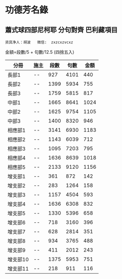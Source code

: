 # 功德芳名錄
## 蕭式球四部尼柯耶 分句對齊 巴利藏項目 

    资具净人：胡波   微信:  zxzcxzvcxz
金額=段數/5 + 句數/12.5 (四捨五入)

| 分冊  | 施主 | 段數 | 句數 | 金額 | 
| -- | -- | -- | -- | -- |
| 長部1  | --| 927 | 4101 | 440 |
| 長部2  | -- | 1399 | 5934 | 755 |
| 長部3  | -- | 1759 | 5815 | 817 |
| 中部1  | -- | 1665 | 8641 | 1024 |
| 中部2  | -- | 1625 | 9754 | 1105 |
| 中部3  | -- | 1400 | 8320 | 946 |
| 相應部1  | -- | 3141 | 6930 | 1183 |
| 相應部2  | -- | 1143 | 6039 | 712 |
| 相應部3  | -- | 1095 | 7203 | 795 |
| 相應部4  | -- | 1636 | 8639 | 1018 |
| 相應部5  | -- | 2133 | 9120 | 1156 |
| 增支部1  | -- | 361 | 872 | 142 |
| 增支部2  | -- | 283 | 1264 | 158 |
| 增支部3  | -- | 1157 | 4504 | 593 |
| 增支部4  | -- | 1636 | 6308 | 832 |
| 增支部5  | -- | 1330 | 5396 | 658 |
| 增支部6  | -- | 718 | 3160 | 396 |
| 增支部7  | -- | 628 | 2814 | 351 |
| 增支部8  | -- | 934 | 3765 | 488 |
| 增支部9  | -- | 411 | 2012 | 243 |
| 增支部10  | -- | 1375 | 5953 | 751 |
| 增支部11  | -- | 218 | 911 | 116 |